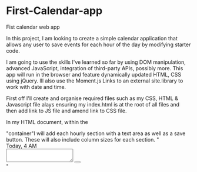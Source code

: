 # First-Calendar-app
Fist calendar web app

 In this project, I am looking to create a simple calendar application that allows any user to save events for each hour of the day by modifying starter code.

 I am going to use the skills I've learned so far by using DOM manipulation, advanced JavaScript, integration of third-party APIs, possibly more. This app will run in the browser and feature dynamically updated HTML, CSS using jQuery. Ill also use the Moment.js Links to an external site.library to work with date and time.

 First off I'll create and organise required files such as my CSS, HTML & Javascript file alays ensuring my index.html is at the root of all files and then add link to JS file and amend link to CSS file.

 In my HTML document, within the <div> "container"I will add each hourly section with a text area as well as a save button. These will also include column sizes for each section.
 " <section id="hour-0" class="row time-block">
        <section class="col-md-2 hour">
          Today, 4 AM
        </section>
        <textarea class="col-md-9 description"></textarea>
        <button class="btn saveButton col-md-1"><i class="fas fa-save"></i></button>
      </section> "